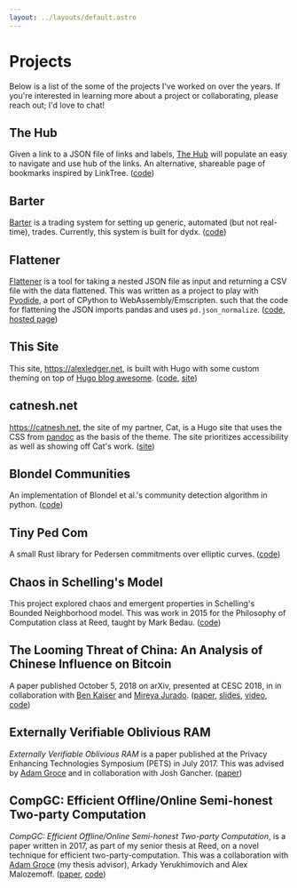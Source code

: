 ```yaml
---
layout: ../layouts/default.astro
---
```


# Projects

Below is a list of the some of the projects I've worked on over the years. If you're interested in learning more about a project or collaborating, please reach out; I'd love to chat!

## The Hub

Given a link to a JSON file of links and labels, [The Hub](https://github.com/aled1027/the-hub) will populate an easy to navigate and use hub of the links. An alternative, shareable page of bookmarks inspired by LinkTree. ([code](https://github.com/aled1027/the-hub))

## Barter

[Barter](https://github.com/aled1027/barter) is a trading system for setting up generic, automated (but not real-time), trades. Currently, this system is built for dydx. ([code](https://github.com/aled1027/barter))

## Flattener

[Flattener](https://flattener.netlify.app/) is a tool for taking a nested JSON file as input and returning a CSV file with the data flattened. This was written as a project to play with [Pyodide](https://pyodide.org/en/stable/), a port of CPython to WebAssembly/Emscripten. such that the code for flattening the JSON imports pandas and uses `pd.json_normalize`. ([code](https://github.com/aled1027/flattener),[ hosted page](https://flattener.netlify.app/))

## This Site

This site, https://alexledger.net, is built with Hugo with some custom theming on top of [Hugo blog awesome](https://github.com/hugo-sid/hugo-blog-awesome). ([code](https://github.com/aled1027/notes.alexledger.net), [site](https://alexledger.net))

## catnesh.net

https://catnesh.net, the site of my partner, Cat, is a Hugo site that uses the CSS from [pandoc](https://pandoc.org/) as the basis of the theme. The site prioritizes accessibility as well as showing off Cat's work. ([site](https://catnesh.net))

## Blondel Communities

An implementation of Blondel et al.'s community detection algorithm in python. ([code](https://github.com/aled1027/blondel_communities))

## Tiny Ped Com

A small Rust library for Pedersen commitments over elliptic curves. ([code](https://github.com/aled1027/tiny_ped_com))

## Chaos in Schelling's Model

This project explored chaos and emergent properties in Schelling's Bounded Neighborhood model. This was work in 2015 for the Philosophy of Computation class at Reed, taught by Mark Bedau. ([code](https://github.com/aled1027/chaos_in_schellings_model))

## The Looming Threat of China: An Analysis of Chinese Influence on Bitcoin

A paper published October 5, 2018 on arXiv, presented at CESC 2018, in in collaboration with [Ben Kaiser](https://benkaiser.org/) and [Mireya Jurado](https://users.cs.fiu.edu/~mjura011/). ([paper](https://arxiv.org/abs/1810.02466), [slides](https://docs.google.com/presentation/d/e/2PACX-1vTP_JozfU0-GTYkkF2_XXh7rNGTuvqW8PKi0MxIiAfefHJmKy0-v-ag-j3yJFK7LFoBI3bshCx1Vm3U/pub?start=false&loop=false&delayms=3000&slide=id.g43a3dcadcd_0_0), [video](https://www.youtube.com/watch?v=ylhCVZPhdNw), [code](https://github.com/aled1027/looming_threat_of_china_analysis))

## Externally Verifiable Oblivious RAM

_Externally Verifiable Oblivious RAM_ is a paper published at the Privacy Enhancing Technologies Symposium (PETS) in July 2017. This was advised by [Adam Groce](https://people.reed.edu/~agroce/index.html) and in collaboration with Josh Gancher. ([paper](https://eprint.iacr.org/2017/008.pdf))

## CompGC: Efficient Offline/Online Semi-honest Two-party Computation

_CompGC: Efficient Offline/Online Semi-honest Two-party Computation_, is a paper written in 2017, as part of my senior thesis at Reed, on a novel technique for efficient two-party-computation. This was a collaboration with [Adam Groce](https://people.reed.edu/~agroce/index.html) (my thesis advisor), Arkady Yerukhimovich and Alex Malozemoff. ([paper](https://eprint.iacr.org/2016/458.pdf), [code](https://github.com/aled1027/CompGC))
